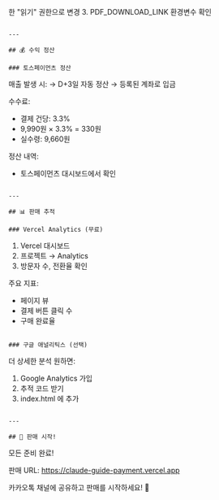 한 "읽기" 권한으로 변경
3. PDF_DOWNLOAD_LINK 환경변수 확인
```

---

## 💰 수익 정산

### 토스페이먼츠 정산
```
매출 발생 시:
→ D+3일 자동 정산
→ 등록된 계좌로 입금

수수료:
- 결제 건당: 3.3%
- 9,990원 × 3.3% = 330원
- 실수령: 9,660원

정산 내역:
- 토스페이먼츠 대시보드에서 확인
```

---

## 📊 판매 추적

### Vercel Analytics (무료)
```
1. Vercel 대시보드
2. 프로젝트 → Analytics
3. 방문자 수, 전환율 확인

주요 지표:
- 페이지 뷰
- 결제 버튼 클릭 수
- 구매 완료율
```

### 구글 애널리틱스 (선택)
```
더 상세한 분석 원하면:
1. Google Analytics 가입
2. 추적 코드 받기
3. index.html <head>에 추가
```

---

## 🚀 판매 시작!

```
모든 준비 완료!

판매 URL:
https://claude-guide-payment.vercel.app

카카오톡 채널에 공유하고
판매를 시작하세요! 🎉
```
